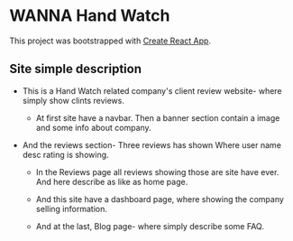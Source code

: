 # WANNA Hand Watch

This project was bootstrapped with [Create React App](https://github.com/facebook/create-react-app).

## Site simple description


- This is a Hand Watch related company's client review website- where simply show clints reviews.

    - At first site have a navbar. Then a banner section contain a image and some info about company.

* And the reviews section- Three reviews has shown Where user name desc rating is showing.

    - In the Reviews page all reviews showing those are site have ever. And here describe as like as home page.

    - And this site have a dashboard page, where showing the company selling information.

    - And at the last, Blog page- where simply describe some FAQ.
